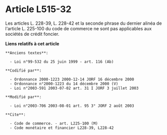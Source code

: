 # Article L515-32

Les articles L. 228-39, L. 228-42 et la seconde phrase du dernier alinéa de l'article L. 225-100 du code de commerce ne sont
pas applicables aux sociétés de crédit foncier.

**Liens relatifs à cet article**

	**Anciens textes**:

	  - Loi n°99-532 du 25 juin 1999 - art. 116 (Ab)

	**Codifié par**:

	  - Ordonnance 2000-1223 2000-12-14 JORF 16 décembre 2000
	  - Ordonnance n°2000-1223 du 14 décembre 2000 (V)
	  - Loi n°2003-591 2003-07-02 art. 31 I JORF 3 juillet 2003

	**Modifié par**:

	  - Loi n°2003-706 2003-08-01 art. 95 3° JORF 2 août 2003

	**Cite**:

	  - Code de commerce. - art. L225-100 (M)
	  - Code monétaire et financier L228-39, L228-42
